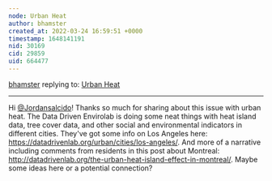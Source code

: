```yaml
---
node: Urban Heat 
author: bhamster
created_at: 2022-03-24 16:59:51 +0000
timestamp: 1648141191
nid: 30169
cid: 29859
uid: 664477
---
```




[bhamster](../profile/bhamster) replying to: [Urban Heat ](../notes/Jordansalcido/03-22-2022/urban-heat)

----
Hi [@Jordansalcido](/profile/Jordansalcido)! Thanks so much for sharing about this issue with urban heat. The Data Driven Envirolab is doing some neat things with heat island data, tree cover data, and other social and environmental indicators in different cities. They've got some info on Los Angeles here: https://datadrivenlab.org/urban/cities/los-angeles/. And more of a narrative including comments from residents in this post about Montreal: http://datadrivenlab.org/the-urban-heat-island-effect-in-montreal/. Maybe some ideas here or a potential connection?